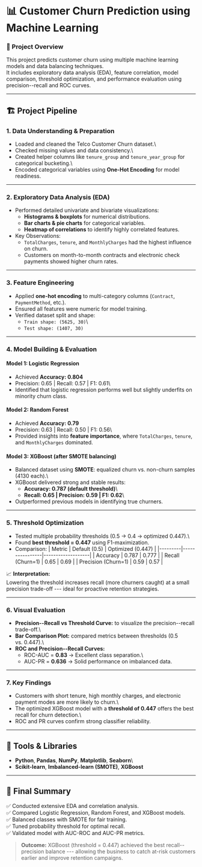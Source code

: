 # 📊 Customer Churn Prediction using Machine Learning

### 🧠 Project Overview

This project predicts customer churn using multiple machine learning
models and data balancing techniques.\
It includes exploratory data analysis (EDA), feature correlation, model
comparison, threshold optimization, and performance evaluation using
precision--recall and ROC curves.

------------------------------------------------------------------------

## 🏗️ Project Pipeline

### **1. Data Understanding & Preparation**

-   Loaded and cleaned the Telco Customer Churn dataset.\
-   Checked missing values and data consistency.\
-   Created helper columns like `tenure_group` and `tenure_year_group`
    for categorical bucketing.\
-   Encoded categorical variables using **One-Hot Encoding** for model
    readiness.

------------------------------------------------------------------------

### **2. Exploratory Data Analysis (EDA)**

-   Performed detailed univariate and bivariate visualizations:
    -   **Histograms & boxplots** for numerical distributions.
    -   **Bar charts & pie charts** for categorical variables.
    -   **Heatmap of correlations** to identify highly correlated
        features.
-   Key Observations:
    -   `TotalCharges`, `tenure`, and `MonthlyCharges` had the highest
        influence on churn.
    -   Customers on month-to-month contracts and electronic check
        payments showed higher churn rates.

------------------------------------------------------------------------

### **3. Feature Engineering**

-   Applied **one-hot encoding** to multi-category columns (`Contract`,
    `PaymentMethod`, etc.).
-   Ensured all features were numeric for model training.
-   Verified dataset split and shape:
    -   `Train shape: (5625, 30)`\
    -   `Test shape: (1407, 30)`

------------------------------------------------------------------------

### **4. Model Building & Evaluation**

#### **Model 1: Logistic Regression**

-   Achieved **Accuracy: 0.804**
-   Precision: 0.65 \| Recall: 0.57 \| F1: 0.61\
-   Identified that logistic regression performs well but slightly
    underfits on minority churn class.

#### **Model 2: Random Forest**

-   Achieved **Accuracy: 0.79**
-   Precision: 0.63 \| Recall: 0.50 \| F1: 0.56\
-   Provided insights into **feature importance**, where `TotalCharges`,
    `tenure`, and `MonthlyCharges` dominated.

#### **Model 3: XGBoost (after SMOTE balancing)**

-   Balanced dataset using **SMOTE**: equalized churn vs. non-churn
    samples (4130 each).\
-   XGBoost delivered strong and stable results:
    -   **Accuracy: 0.787 (default threshold)**\
    -   **Recall: 0.65 \| Precision: 0.59 \| F1: 0.62**\
-   Outperformed previous models in identifying true churners.

------------------------------------------------------------------------

### **5. Threshold Optimization**

-   Tested multiple probability thresholds (0.5 → 0.4 → optimized
    0.447).\
-   Found **best threshold = 0.447** using F1-maximization.
-   Comparison: \| Metric \| Default (0.5) \| Optimized (0.447) \|
    \|---------\|----------------\|-------------------\| \| Accuracy \|
    0.787 \| 0.777 \| \| Recall (Churn=1) \| 0.65 \| 0.69 \| \|
    Precision (Churn=1) \| 0.59 \| 0.57 \|

📈 **Interpretation:**\
Lowering the threshold increases recall (more churners caught) at a
small precision trade-off --- ideal for proactive retention strategies.

------------------------------------------------------------------------

### **6. Visual Evaluation**

-   **Precision--Recall vs Threshold Curve:** to visualize the
    precision--recall trade-off.\
-   **Bar Comparison Plot:** compared metrics between thresholds (0.5
    vs. 0.447).\
-   **ROC and Precision--Recall Curves:**
    -   ROC-AUC = **0.83** → Excellent class separation.\
    -   AUC-PR = **0.636** → Solid performance on imbalanced data.

------------------------------------------------------------------------

### **7. Key Findings**

-   Customers with short tenure, high monthly charges, and electronic
    payment modes are more likely to churn.\
-   The optimized XGBoost model with a **threshold of 0.447** offers the
    best recall for churn detection.\
-   ROC and PR curves confirm strong classifier reliability.

------------------------------------------------------------------------

## 🧩 Tools & Libraries

-   **Python**, **Pandas**, **NumPy**, **Matplotlib**, **Seaborn**\
-   **Scikit-learn**, **Imbalanced-learn (SMOTE)**, **XGBoost**

------------------------------------------------------------------------

## 🏁 Final Summary

✅ Conducted extensive EDA and correlation analysis.\
✅ Compared Logistic Regression, Random Forest, and XGBoost models.\
✅ Balanced classes with SMOTE for fair training.\
✅ Tuned probability threshold for optimal recall.\
✅ Validated model with AUC-ROC and AUC-PR metrics.

> **Outcome:** XGBoost (threshold = 0.447) achieved the best
> recall--precision balance --- allowing the business to catch at-risk
> customers earlier and improve retention campaigns.
